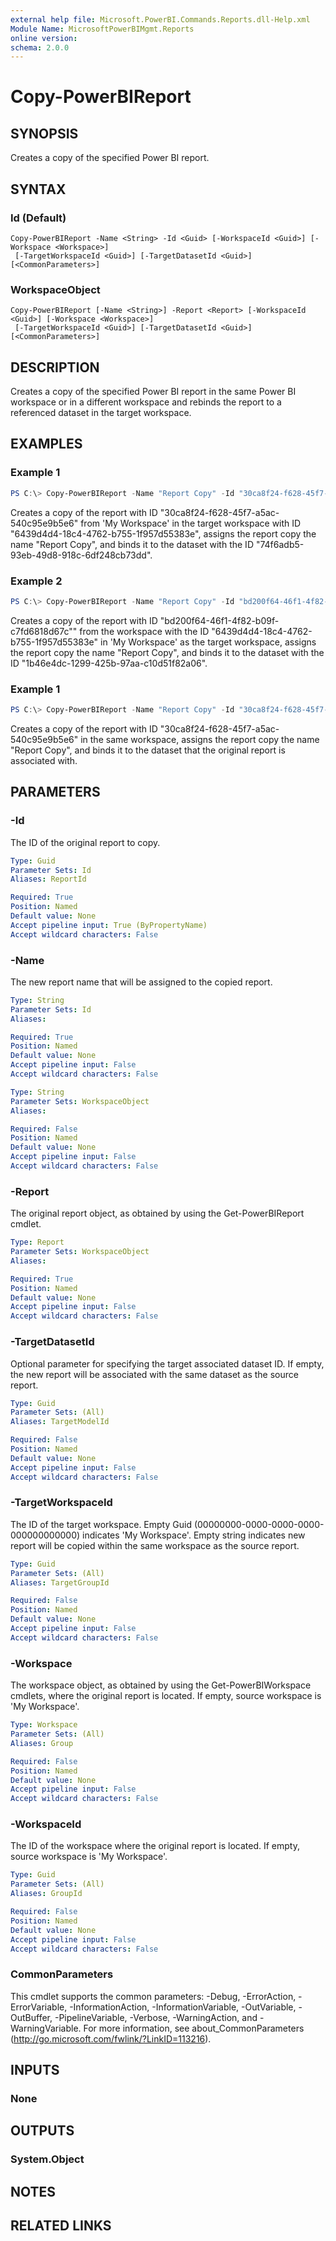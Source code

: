 ```yaml
---
external help file: Microsoft.PowerBI.Commands.Reports.dll-Help.xml
Module Name: MicrosoftPowerBIMgmt.Reports
online version:
schema: 2.0.0
---
```


# Copy-PowerBIReport

## SYNOPSIS
Creates a copy of the specified Power BI report.

## SYNTAX

### Id (Default)
```
Copy-PowerBIReport -Name <String> -Id <Guid> [-WorkspaceId <Guid>] [-Workspace <Workspace>]
 [-TargetWorkspaceId <Guid>] [-TargetDatasetId <Guid>] [<CommonParameters>]
```

### WorkspaceObject
```
Copy-PowerBIReport [-Name <String>] -Report <Report> [-WorkspaceId <Guid>] [-Workspace <Workspace>]
 [-TargetWorkspaceId <Guid>] [-TargetDatasetId <Guid>] [<CommonParameters>]
```

## DESCRIPTION
Creates a copy of the specified Power BI report in the same Power BI workspace or in a different workspace and rebinds the report to a referenced dataset in the target workspace.

## EXAMPLES

### Example 1
```powershell
PS C:\> Copy-PowerBIReport -Name "Report Copy" -Id "30ca8f24-f628-45f7-a5ac-540c95e9b5e6" -WorkspaceId "00000000-0000-0000-0000-000000000000" -TargetWorkspaceId "6439d4d4-18c4-4762-b755-1f957d55383e" -TargetDatasetId "74f6adb5-93eb-49d8-918c-6df248cb73dd"
```

Creates a copy of the report with ID "30ca8f24-f628-45f7-a5ac-540c95e9b5e6" from 'My Workspace' in the target workspace with ID "6439d4d4-18c4-4762-b755-1f957d55383e", assigns the report copy the name "Report Copy", and binds it to the dataset with the ID "74f6adb5-93eb-49d8-918c-6df248cb73dd".

### Example 2
```powershell
PS C:\> Copy-PowerBIReport -Name "Report Copy" -Id "bd200f64-46f1-4f82-b09f-c7fd6818d67c" -WorkspaceId "6439d4d4-18c4-4762-b755-1f957d55383e" -TargetWorkspaceId "00000000-0000-0000-0000-000000000000" -TargetDatasetId "1b46e4dc-1299-425b-97aa-c10d51f82a06"
```

Creates a copy of the report with ID "bd200f64-46f1-4f82-b09f-c7fd6818d67c"" from the workspace with the ID "6439d4d4-18c4-4762-b755-1f957d55383e" in 'My Workspace' as the target workspace, assigns the report copy the name "Report Copy", and binds it to the dataset with the ID "1b46e4dc-1299-425b-97aa-c10d51f82a06".

### Example 1
```powershell
PS C:\> Copy-PowerBIReport -Name "Report Copy" -Id "30ca8f24-f628-45f7-a5ac-540c95e9b5e6"
```

Creates a copy of the report with ID "30ca8f24-f628-45f7-a5ac-540c95e9b5e6" in the same workspace, assigns the report copy the name "Report Copy", and binds it to the dataset that the original report is associated with.

## PARAMETERS

### -Id
The ID of the original report to copy.

```yaml
Type: Guid
Parameter Sets: Id
Aliases: ReportId

Required: True
Position: Named
Default value: None
Accept pipeline input: True (ByPropertyName)
Accept wildcard characters: False
```

### -Name
The new report name that will be assigned to the copied report.

```yaml
Type: String
Parameter Sets: Id
Aliases:

Required: True
Position: Named
Default value: None
Accept pipeline input: False
Accept wildcard characters: False
```

```yaml
Type: String
Parameter Sets: WorkspaceObject
Aliases:

Required: False
Position: Named
Default value: None
Accept pipeline input: False
Accept wildcard characters: False
```

### -Report
The original report object, as obtained by using the Get-PowerBIReport cmdlet.

```yaml
Type: Report
Parameter Sets: WorkspaceObject
Aliases:

Required: True
Position: Named
Default value: None
Accept pipeline input: False
Accept wildcard characters: False
```

### -TargetDatasetId
Optional parameter for specifying the target associated dataset ID. If empty, the new report will be associated with the same dataset as the source report.

```yaml
Type: Guid
Parameter Sets: (All)
Aliases: TargetModelId

Required: False
Position: Named
Default value: None
Accept pipeline input: False
Accept wildcard characters: False
```

### -TargetWorkspaceId
The ID of the target workspace. Empty Guid (00000000-0000-0000-0000-000000000000) indicates 'My Workspace'. Empty string indicates new report will be copied within the same workspace as the source report.

```yaml
Type: Guid
Parameter Sets: (All)
Aliases: TargetGroupId

Required: False
Position: Named
Default value: None
Accept pipeline input: False
Accept wildcard characters: False
```

### -Workspace
The workspace object, as obtained by using the Get-PowerBIWorkspace cmdlets, where the original report is located. If empty, source workspace is 'My Workspace'.

```yaml
Type: Workspace
Parameter Sets: (All)
Aliases: Group

Required: False
Position: Named
Default value: None
Accept pipeline input: False
Accept wildcard characters: False
```

### -WorkspaceId
The ID of the workspace where the original report is located. If empty, source workspace is 'My Workspace'.

```yaml
Type: Guid
Parameter Sets: (All)
Aliases: GroupId

Required: False
Position: Named
Default value: None
Accept pipeline input: False
Accept wildcard characters: False
```

### CommonParameters
This cmdlet supports the common parameters: -Debug, -ErrorAction, -ErrorVariable, -InformationAction, -InformationVariable, -OutVariable, -OutBuffer, -PipelineVariable, -Verbose, -WarningAction, and -WarningVariable. For more information, see about_CommonParameters (http://go.microsoft.com/fwlink/?LinkID=113216).

## INPUTS

### None

## OUTPUTS

### System.Object

## NOTES

## RELATED LINKS
